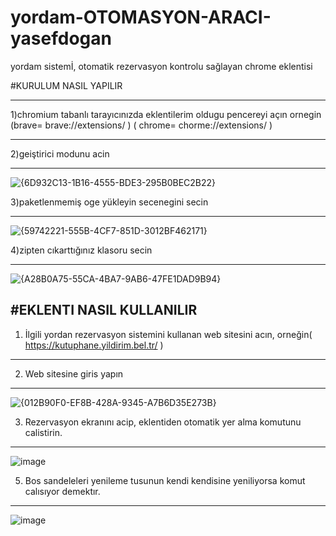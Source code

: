 # yordam-OTOMASYON-ARACI-yasefdogan
yordam sistemİ, otomatik rezervasyon kontrolu sağlayan chrome eklentisi

 #KURULUM NASIL YAPILIR

 ---------------------------------------------------------------------------------------------------------
1)chromium tabanlı tarayıcınızda eklentilerim oldugu pencereyi açın ornegin (brave=  brave://extensions/ ) ( chrome=   chorme://extensions/ )



---------------------------------------------------------------------------------------------------------

2)geiştirici modunu acin



---------------------------------------------------------------------------------------------------------
![{6D932C13-1B16-4555-BDE3-295B0BEC2B22}](https://github.com/user-attachments/assets/f9086caf-3584-4370-a5ab-6359fc1ae3df)

3)paketlenmemiş oge yükleyin secenegini secin


---------------------------------------------------------------------------------------------------------
![{59742221-555B-4CF7-851D-3012BF462171}](https://github.com/user-attachments/assets/922b2f1c-d3c2-439d-abb5-e7566fc0064c)

4)zipten cıkarttığınız klasoru secin

---------------------------------------------------------------------------------------------------------
![{A28B0A75-55CA-4BA7-9AB6-47FE1DAD9B94}](https://github.com/user-attachments/assets/26380729-c67a-4d70-a0c0-a23b059d48a7)










 #EKLENTI NASIL KULLANILIR
-------------------------------------------------------------------------------------
1)  İlgili yordan rezervasyon sistemini kullanan web sitesini acın, orneğin( https://kutuphane.yildirim.bel.tr/ )

----------------------------------------------------------------------------------------

2)   Web sitesine giris yapın

  ---------------------------------------------------------------------------------------

![{012B90F0-EF8B-428A-9345-A7B6D35E273B}](https://github.com/user-attachments/assets/7f76d613-f709-4b66-b1f6-675bacff6912)


3)   Rezervasyon ekranını acip, eklentiden otomatik yer alma komutunu calistirin.
--------------------------------------------------------------------------------------

![image](https://github.com/user-attachments/assets/8fc3b076-e7fb-4752-875e-9145acea9353)


5)   Bos sandeleleri yenileme tusunun kendi kendisine yeniliyorsa komut calısıyor demektır.
---------------------------------------------------------------------------------------------------------
   ![image](https://github.com/user-attachments/assets/90a19be3-09fe-4356-980d-edf93db75315)

     
 
